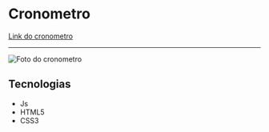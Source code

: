 # Cronometro

[Link do cronometro](https://gustavoaca.github.io/Cronometro)
<hr>

![Foto do cronometro](https://github.com/GustavoAca/FotosDeProjetos/blob/master/cronometro/cronometro.png)


## Tecnologias
<ul>
  <li> Js </li>
  <li> HTML5 </li>  
  <li> CSS3 </li>  
  </ul>
  
